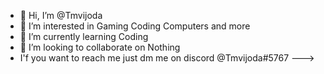 - 👋 Hi, I’m @Tmvijoda
- 👀 I’m interested in Gaming Coding Computers and more
- 🌱 I’m currently learning Coding 
- 💞️ I’m looking to collaborate on Nothing
- I'f you want to reach me just dm me on discord @Tmvijoda#5767
--->

